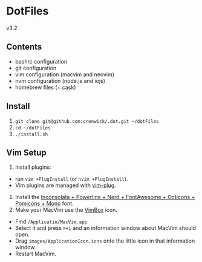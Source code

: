 # DotFiles
v3.2

## Contents

- bashrc configuration
- git configuration
- vim configuration (macvim and neovim)
- nvm configuration (node.js and iojs)
- homebrew files (+ cask)

## Install

1. `git clone git@github.com:crenwick/.dot.git ~/dotFiles`
1. `cd ~/dotFiles`
1. `./install.sh`

## Vim Setup

1. Install plugins:
  - run `vim +PlugInstall` (or `nvim +PlugInstall`).
  - Vim plugins are managed with [vim-plug](https://github.com/junegunn/vim-plug).
1. Install the [Inconsolata + Powerline + Nerd + FontAwesome + Octicons + Pomicons + Mono](https://github.com/ryanoasis/nerd-fonts/blob/master/patched-fonts/Inconsolata/additional-variations/Inconsolata%20for%20Powerline%20Nerd%20Font%20Plus%20Font%20Awesome%20Plus%20Octicons%20Plus%20Pomicons%20Mono.otf) font.
1. Make your MacVim use the [VimBox](https://github.com/jordwalke/VimBox) icon.
  - Find `/Applicatin/MacVim.app`.
  - Select it and press `⌘+i` and an information window about MacVim should open.
  - Drag `images/ApplicationIcon.icns` onto the little icon in that information window.
  - Restart MacVim.
